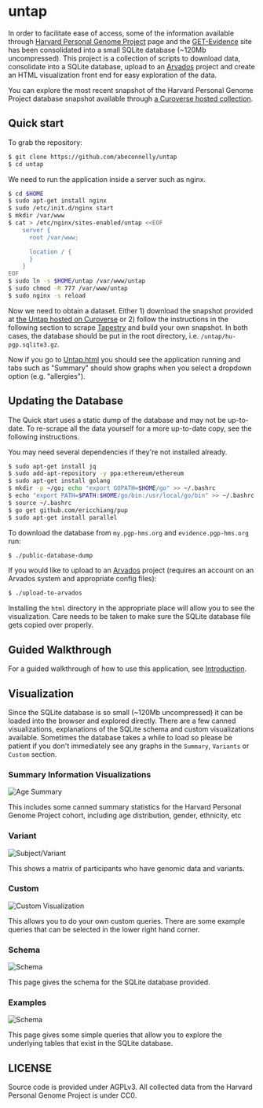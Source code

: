 untap
===

In order to facilitate ease of access, some of the information available through [Harvard Personal Genome Project](http://www.personalgenomes.org/) page and the [GET-Evidence](http://evidence.pgp-hms.org/about) site has been consolidated into a small SQLite database (~120Mb uncompressed).  This project is a collection of scripts to download data, consolidate into a SQLite database, upload to an [Arvados](https://arvados.org/) project and create an HTML visualization front end for easy exploration of the data.

You can explore the most recent snapshot of the Harvard Personal Genome Project database snapshot available through [a Curoverse hosted collection](http://curoverse.link/2210f7ee07fc1c8b926e5db28eff9635+3284/html/index.html).

Quick start
---

To grab the repository:

```bash
$ git clone https://github.com/abeconnelly/untap
$ cd untap
```

We need to run the application inside a server such as nginx.

```bash
$ cd $HOME
$ sudo apt-get install nginx
$ sudo /etc/init.d/nginx start
$ mkdir /var/www
$ cat > /etc/nginx/sites-enabled/untap <<EOF
	server {
	  root /var/www;

	  location / {
	  }
	}
EOF
$ sudo ln -s $HOME/untap /var/www/untap
$ sudo chmod -R 777 /var/www/untap
$ sudo nginx -s reload
```

Now we need to obtain a dataset. Either 1) download the snapshot provided at [the Untap hosted on Curoverse](http://curoverse.link/2210f7ee07fc1c8b926e5db28eff9635+3284/html/index.html) or 2) follow the instructions in the following section to scrape [Tapestry](http://my.pgp-hms.org) and build your own snapshot. In both cases, the database should be put in the root directory, i.e. `/untap/hu-pgp.sqlite3.gz`. 

Now if you go to [Untap.html](./html/untap.html) you should see the application running and tabs such as "Summary" should show graphs when you select a dropdown option (e.g. "allergies"). 

Updating the Database
---

The Quick start uses a static dump of the database and may not be up-to-date. To re-scrape all the data yourself for a more up-to-date copy, see the following instructions.

You may need several dependencies if they're not installed already.

```bash
$ sudo apt-get install jq
$ sudo add-apt-repository -y ppa:ethereum/ethereum
$ sudo apt-get install golang
$ mkdir -p ~/go; echo "export GOPATH=$HOME/go" >> ~/.bashrc
$ echo "export PATH=$PATH:$HOME/go/bin:/usr/local/go/bin" >> ~/.bashrc
$ source ~/.bashrc
$ go get github.com/ericchiang/pup
$ sudo apt-get install parallel
```

To download the database from `my.pgp-hms.org` and `evidence.pgp-hms.org` run:

```bash
$ ./public-database-dump
```

If you would like to upload to an [Arvados](https://arvados.org) project (requires an account on an Arvados system and appropriate config files):

```bash
$ ./upload-to-arvados
```

Installing the `html` directory in the appropriate place will allow you to see the visualization.  Care needs to be taken to make sure the SQLite database file gets copied over properly.

Guided Walkthrough
---
For a guided walkthrough of how to use this application, see [Introduction](./Introduction.md). 

Visualization
---

Since the SQLite database is so small (~120Mb uncompressed) it can be loaded into the browser and explored directly.  There are a few canned visualizations, explanations of the SQLite schema and custom visualizations available.  Sometimes the database takes a while to load so please be patient if you don't immediately see any graphs in the `Summary`, `Variants` or `Custom` section.

### Summary Information Visualizations

![Age Summary](/img/age_summary.png)

This includes some canned summary statistics for the Harvard Personal Genome Project cohort, including age distribution, gender, ethnicity, etc

### Variant 

![Subject/Variant](/img/sub_var.png)

This shows a matrix of participants who have genomic data and variants.

### Custom

![Custom Visualization](/img/custom_viz.png)

This allows you to do your own custom queries.  There are some example queries that can be selected in the lower right hand corner.  

### Schema

![Schema](/img/schema_viz.png)

This page gives the schema for the SQLite database provided.

### Examples

![Schema](/img/schema_example_viz.png)

This page gives some simple queries that allow you to explore the underlying tables that exist in the SQLite database.

LICENSE
---

Source code is provided under AGPLv3.  All collected data from the Harvard Personal Genome Project is under CC0.
